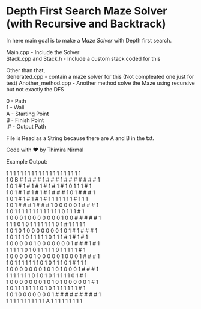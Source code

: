 # Depth First Search Maze Solver (with Recursive and Backtrack)

In here main goal is to make a *Maze Solver* with Depth first search.

Main.cpp - Include the Solver  
Stack.cpp and Stack.h - Include a custom stack coded for this


Other than that,   
Generated.cpp - contain a maze solver for this (Not compleated one just for test)
Another_method.cpp - Another method solve the Maze using recursive but not exactly the DFS


0 - Path  
1 - Wall  
A - Starting Point  
B - Finish Point  
.# - Output Path

File is Read as a String because there are A and B in the txt.

Code with ❤️ by Thimira Nirmal




Example Output:

1 1 1 1 1 1 1 1 1 1 1 1 1 1 1 1 1 1 1 1 1  
1 0 B # 1 # # # 1 # # # 1 # # # # # # # 1  
1 0 1 # 1 # 1 # 1 # 1 # 1 # 1 0 1 1 1 # 1  
1 0 1 # 1 # 1 # 1 # 1 # # # 1 0 1 # # # 1  
1 0 1 # 1 # 1 # 1 # 1 1 1 1 1 1 1 # 1 1 1  
1 0 1 # # # 1 # # # 1 0 0 0 0 0 1 # # # 1  
1 0 1 1 1 1 1 1 1 1 1 1 1 1 1 0 1 1 1 # 1  
1 0 0 0 1 0 0 0 0 0 0 0 1 0 0 # # # # # 1  
1 1 1 0 1 0 1 1 1 1 1 1 1 0 1 # 1 1 1 1 1  
1 0 1 0 1 0 0 0 0 0 0 0 1 0 1 # 1 # # # 1  
1 0 1 1 1 0 1 1 1 1 1 0 1 1 1 # 1 # 1 # 1  
1 0 0 0 0 0 1 0 0 0 0 0 0 0 1 # # # 1 # 1  
1 1 1 1 1 0 1 0 1 1 1 1 1 0 1 1 1 1 1 # 1  
1 0 0 0 0 0 1 0 0 0 0 0 1 0 0 0 1 # # # 1  
1 0 1 1 1 1 1 1 1 0 1 0 1 1 1 0 1 # 1 1 1  
1 0 0 0 0 0 0 0 1 0 1 0 1 0 0 0 1 # # # 1  
1 1 1 1 1 1 1 0 1 0 1 0 1 1 1 1 1 0 1 # 1  
1 0 0 0 0 0 0 0 1 0 1 0 1 0 0 0 0 0 1 # 1  
1 0 1 1 1 1 1 1 1 0 1 0 1 1 1 1 1 1 1 # 1  
1 0 1 0 0 0 0 0 0 0 1 # # # # # # # # # 1  
1 1 1 1 1 1 1 1 1 1 1 A 1 1 1 1 1 1 1 1 1   


